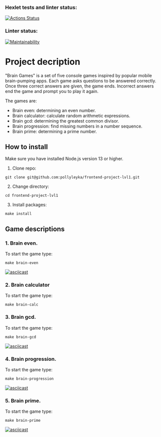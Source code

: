 ### Hexlet tests and linter status:
[![Actions Status](https://github.com/pollyleyka/frontend-project-lvl1/workflows/hexlet-check/badge.svg)](https://github.com/pollyleyka/frontend-project-lvl1/actions)
### Linter status:
[![Maintainability](https://api.codeclimate.com/v1/badges/603c7a9c01beada68c4a/maintainability)](https://codeclimate.com/github/pollyleyka/frontend-project-lvl1/maintainability)

# Project decription
"Brain Games" is a set of five console games inspired by popular mobile brain-pumping apps. Each game asks questions to be answered correctly. Once three correct answers are given, the game ends. Incorrect answers end the game and prompt you to play it again.

The games are:
* Brain even: determining an even number.
* Brain calculator: calculate random arithmetic expressions.
* Brain gcd: determining the greatest common divisor.
* Brain progression: find missing numbers in a number sequence.
* Brain prime: determining a prime number.

## How to install
Make sure you have installed Node.js version 13 or higher.
1. Clone repo:
```
git clone git@github.com:pollyleyka/frontend-project-lvl1.git
```
2. Change directory:
```
cd frontend-project-lvl1
```
3. Install packages:
```
make install
```


## Game descriptions
### 1. Brain even.
To start the game type:
```
make brain-even
```
[![asciicast](https://asciinema.org/a/508278.svg)](https://asciinema.org/a/508278)

### 2. Brain calculator
To start the game type:
```
make brain-calc
```


### 3. Brain gcd.
To start the game type:
```
make brain-gcd
```
[![asciicast](https://asciinema.org/a/509604.svg)](https://asciinema.org/a/509604)

### 4. Brain progression.
To start the game type:
```
make brain-progression
```
[![asciicast](https://asciinema.org/a/509776.svg)](https://asciinema.org/a/509776)

### 5. Brain prime.
To start the game type:
```
make brain-prime
```
[![asciicast](https://asciinema.org/a/509773.svg)](https://asciinema.org/a/509773)
